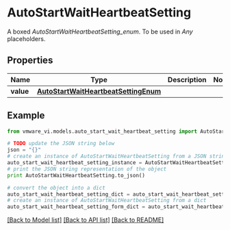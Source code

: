 # AutoStartWaitHeartbeatSetting

A boxed *AutoStartWaitHeartbeatSetting_enum*. To be used in *Any* placeholders. 

## Properties
Name | Type | Description | Notes
------------ | ------------- | ------------- | -------------
**value** | [**AutoStartWaitHeartbeatSettingEnum**](AutoStartWaitHeartbeatSettingEnum.md) |  | 

## Example

```python
from vmware_vi.models.auto_start_wait_heartbeat_setting import AutoStartWaitHeartbeatSetting

# TODO update the JSON string below
json = "{}"
# create an instance of AutoStartWaitHeartbeatSetting from a JSON string
auto_start_wait_heartbeat_setting_instance = AutoStartWaitHeartbeatSetting.from_json(json)
# print the JSON string representation of the object
print AutoStartWaitHeartbeatSetting.to_json()

# convert the object into a dict
auto_start_wait_heartbeat_setting_dict = auto_start_wait_heartbeat_setting_instance.to_dict()
# create an instance of AutoStartWaitHeartbeatSetting from a dict
auto_start_wait_heartbeat_setting_form_dict = auto_start_wait_heartbeat_setting.from_dict(auto_start_wait_heartbeat_setting_dict)
```
[[Back to Model list]](../README.md#documentation-for-models) [[Back to API list]](../README.md#documentation-for-api-endpoints) [[Back to README]](../README.md)


